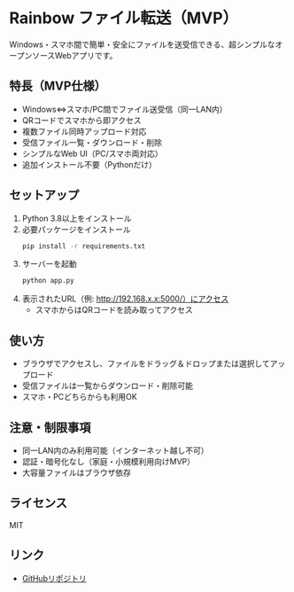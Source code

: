 # Rainbow ファイル転送（MVP）

Windows・スマホ間で簡単・安全にファイルを送受信できる、超シンプルなオープンソースWebアプリです。

## 特長（MVP仕様）
- Windows⇔スマホ/PC間でファイル送受信（同一LAN内）
- QRコードでスマホから即アクセス
- 複数ファイル同時アップロード対応
- 受信ファイル一覧・ダウンロード・削除
- シンプルなWeb UI（PC/スマホ両対応）
- 追加インストール不要（Pythonだけ）

## セットアップ
1. Python 3.8以上をインストール
2. 必要パッケージをインストール
   ```bash
   pip install -r requirements.txt
   ```
3. サーバーを起動
   ```bash
   python app.py
   ```
4. 表示されたURL（例: http://192.168.x.x:5000/）にアクセス
   - スマホからはQRコードを読み取ってアクセス

## 使い方
- ブラウザでアクセスし、ファイルをドラッグ＆ドロップまたは選択してアップロード
- 受信ファイルは一覧からダウンロード・削除可能
- スマホ・PCどちらからも利用OK

## 注意・制限事項
- 同一LAN内のみ利用可能（インターネット越し不可）
- 認証・暗号化なし（家庭・小規模利用向けMVP）
- 大容量ファイルはブラウザ依存

## ライセンス
MIT

## リンク
- [GitHubリポジトリ](https://github.com/shizukutanaka/Rainbow)
